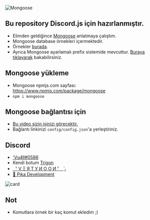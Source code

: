 ![Mongoose](https://cdn.discordapp.com/attachments/801488282999455814/815588807197458462/1614521885177.png)

## Bu repository Discord.js için hazırlanmıştır.
- Elimden geldiğince [Mongoose](https://www.npmjs.com/package/mongoose) anlatmaya çalıştım.
- Mongoose database örnekleri içermektedir.
- Örnekler [burada](https://github.com/Vu4ll/Discord.js-MongoDB-bot/blob/main/cmds/%C3%B6rnekler.js).
- Ayrıca Mongoose ayarlamalı prefix sistemide mevcuttur. [Buraya tıklayarak](https://github.com/Vu4ll/Mongoose-prefix) bakabilirsiniz.

## Mongoose yükleme
- Mongoose npmjs.com sayfası: https://www.npmjs.com/package/mongoose
- `npm i mongoose`

## Mongoose bağlantısı için
- [Bu video sizin işinizi görecektir.](https://youtu.be/0z5RYknYwDA)
- Bağlantı linkinizi `config/config.json`'a yerleştiriniz.

## Discord
- ['Vu4ll#0586](https://discord.com/users/269480080823025664)
- Kendi botum [Trigon](https://top.gg/bot/760785842519801858)
- [〝 V Ξ Я T У И O O И 〞ˎˊ˗](https://discord.gg/XqGYWH4)
- [🍥 Pika Development](https://discord.gg/axvcqFQf2m)

![card](https://discord.c99.nl/widget/theme-3/269480080823025664.png)

## Not
- Komutlara örnek bir kaç komut ekledim ;)
